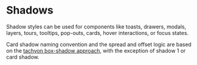 # Shadows

Shadow styles can be used for components like toasts, drawers, modals, layers, tours, tooltips, pop-outs, cards, hover interactions, or focus states.

Card shadow naming convention and the spread and offset logic are based on the [tachyon box-shadow approach](https://tachyons.io/docs/themes/box-shadow/), with the exception of shadow 1 or card shadow.